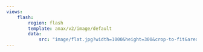 ```yaml
---
views:
    flash:
        region: flash
        template: anax/v2/image/default
        data:
            src: "image/flat.jpg?width=1000&height=300&crop-to-fit&area=0,0,30,0"
---
```

